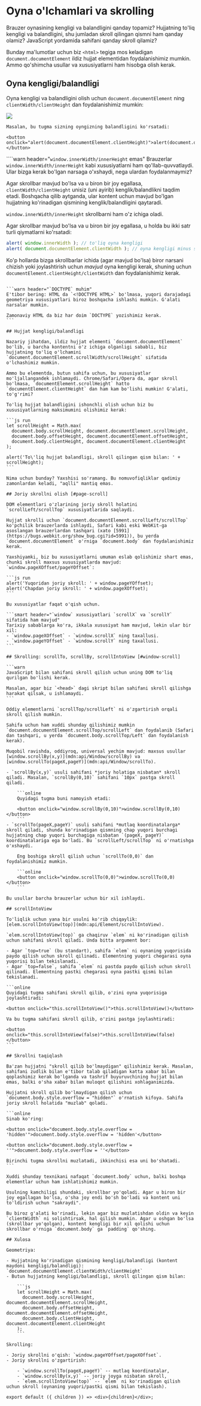 # Oyna o'lchamlari va skrolling

Brauzer oynasining kengligi va balandligini qanday topamiz? Hujjatning to'liq kengligi va balandligini, shu jumladan skroll qilingan qismni ham qanday olamiz? JavaScript yordamida sahifani qanday skroll qilamiz?

Bunday ma'lumotlar uchun biz `<html>` tegiga mos keladigan `document.documentElement` ildiz hujjat elementidan foydalanishimiz mumkin. Ammo qo'shimcha usullar va xususiyatlarni ham hisobga olish kerak.

## Oyna kengligi/balandligi

Oyna kengligi va balandligini olish uchun `document.documentElement` ning `clientWidth/clientHeight` dan foydalanishimiz mumkin:

![](document-client-width-height.svg)

```online
Masalan, bu tugma sizning oyngizning balandligini ko'rsatadi:

<button onclick="alert(document.documentElement.clientHeight)">alert(document.documentElement.clientHeight)</button>
```

````warn header="`window.innerWidth/innerHeight` emas"
Brauzerlar `window.innerWidth/innerHeight` kabi xususiyatlarni ham qo'llab-quvvatlaydi. Ular bizga kerak bo'lgan narsaga o'xshaydi, nega ulardan foydalanmaymiz?

Agar skrollbar mavjud bo'lsa va u biron bir joy egallasa, `clientWidth/clientHeight` unisiz (uni ayirib) kenglik/balandlikni taqdim etadi. Boshqacha qilib aytganda, ular kontent uchun mavjud bo'lgan hujjatning ko'rinadigan qismining kenglik/balandligini qaytaradi.

`window.innerWidth/innerHeight` skrollbarni ham o'z ichiga oladi.

Agar skrollbar mavjud bo'lsa va u biron bir joy egallasa, u holda bu ikki satr turli qiymatlarni ko'rsatadi:
```js run
alert( window.innerWidth ); // to'liq oyna kengligi
alert( document.documentElement.clientWidth ); // oyna kengligi minus skrollbar
```

Ko'p hollarda bizga skrollbarlar ichida (agar mavjud bo'lsa) biror narsani chizish yoki joylashtirish uchun *mavjud* oyna kengligi kerak, shuning uchun `documentElement.clientHeight/clientWidth` dan foydalanishimiz kerak.
````

```warn header="`DOCTYPE` muhim"
E'tibor bering: HTML da `<!DOCTYPE HTML>` bo'lmasa, yuqori darajadagi geometriya xususiyatlari biroz boshqacha ishlashi mumkin. G'alati narsalar mumkin.

Zamonaviy HTML da biz har doim `DOCTYPE` yozishimiz kerak.
```

## Hujjat kengligi/balandligi

Nazariy jihatdan, ildiz hujjat elementi `document.documentElement` bo'lib, u barcha kontentni o'z ichiga olganligi sababli, biz hujjatning to'liq o'lchamini `document.documentElement.scrollWidth/scrollHeight` sifatida o'lchashimiz mumkin.

Ammo bu elementda, butun sahifa uchun, bu xususiyatlar mo'ljallangandek ishlamaydi. Chrome/Safari/Opera da, agar skroll bo'lmasa, `documentElement.scrollHeight` hatto `documentElement.clientHeight` dan ham kam bo'lishi mumkin! G'alati, to'g'rimi?

To'liq hujjat balandligini ishonchli olish uchun biz bu xususiyatlarning maksimumini olishimiz kerak:

```js run
let scrollHeight = Math.max(
  document.body.scrollHeight, document.documentElement.scrollHeight,
  document.body.offsetHeight, document.documentElement.offsetHeight,
  document.body.clientHeight, document.documentElement.clientHeight
);

alert('To\'liq hujjat balandligi, skroll qilingan qism bilan: ' + scrollHeight);
```

Nima uchun bunday? Yaxshisi so'ramang. Bu nomuvofiqliklar qadimiy zamonlardan keladi, "aqlli" mantiq emas.

## Joriy skrollni olish [#page-scroll]

DOM elementlari o'zlarining joriy skroll holatini `scrollLeft/scrollTop` xususiyatlarida saqlaydi.

Hujjat skrolli uchun `document.documentElement.scrollLeft/scrollTop` ko'pchilik brauzerlarda ishlaydi, Safari kabi eski WebKit-ga asoslangan brauzerlardan tashqari (xato [5991](https://bugs.webkit.org/show_bug.cgi?id=5991)), bu yerda `document.documentElement` o'rniga `document.body` dan foydalanishimiz kerak.

Yaxshiyamki, biz bu xususiyatlarni umuman eslab qolishimiz shart emas, chunki skroll maxsus xususiyatlarda mavjud: `window.pageXOffset/pageYOffset`:

```js run
alert('Yuqoridan joriy skroll: ' + window.pageYOffset);
alert('Chapdan joriy skroll: ' + window.pageXOffset);
```

Bu xususiyatlar faqat o'qish uchun.

```smart header="`window` xususiyatlari `scrollX` va `scrollY` sifatida ham mavjud"
Tarixiy sabablarga ko'ra, ikkala xususiyat ham mavjud, lekin ular bir xil:
- `window.pageXOffset` - `window.scrollX` ning taxallusi.
- `window.pageYOffset` - `window.scrollY` ning taxallusi.
```

## Skrolling: scrollTo, scrollBy, scrollIntoView [#window-scroll]

```warn
JavaScript bilan sahifani skroll qilish uchun uning DOM to'liq qurilgan bo'lishi kerak.

Masalan, agar biz `<head>` dagi skript bilan sahifani skroll qilishga harakat qilsak, u ishlamaydi.
```

Oddiy elementlarni `scrollTop/scrollLeft` ni o'zgartirish orqali skroll qilish mumkin.

Sahifa uchun ham xuddi shunday qilishimiz mumkin `document.documentElement.scrollTop/scrollLeft` dan foydalanib (Safari dan tashqari, u yerda `document.body.scrollTop/Left` dan foydalanish kerak).

Muqobil ravishda, oddiyroq, universal yechim mavjud: maxsus usullar [window.scrollBy(x,y)](mdn:api/Window/scrollBy) va [window.scrollTo(pageX,pageY)](mdn:api/Window/scrollTo).

- `scrollBy(x,y)` usuli sahifani *joriy holatiga nisbatan* skroll qiladi. Masalan, `scrollBy(0,10)` sahifani `10px` pastga skroll qiladi.

    ```online
    Quyidagi tugma buni namoyish etadi:

    <button onclick="window.scrollBy(0,10)">window.scrollBy(0,10)</button>
    ```
- `scrollTo(pageX,pageY)` usuli sahifani *mutlaq koordinatalarga* skroll qiladi, shunda ko'rinadigan qismning chap yuqori burchagi hujjatning chap yuqori burchagiga nisbatan `(pageX, pageY)` koordinatalariga ega bo'ladi. Bu `scrollLeft/scrollTop` ni o'rnatishga o'xshaydi.

    Eng boshiga skroll qilish uchun `scrollTo(0,0)` dan foydalanishimiz mumkin.

    ```online
    <button onclick="window.scrollTo(0,0)">window.scrollTo(0,0)</button>
    ```

Bu usullar barcha brauzerlar uchun bir xil ishlaydi.

## scrollIntoView

To'liqlik uchun yana bir usulni ko'rib chiqaylik: [elem.scrollIntoView(top)](mdn:api/Element/scrollIntoView).

`elem.scrollIntoView(top)` ga chaqiruv `elem` ni ko'rinadigan qilish uchun sahifani skroll qiladi. Unda bitta argument bor:

- Agar `top=true` (bu standart), sahifa `elem` ni oynaning yuqorisida paydo qilish uchun skroll qilinadi. Elementning yuqori chegarasi oyna yuqorisi bilan tekislanadi.
- Agar `top=false`, sahifa `elem` ni pastda paydo qilish uchun skroll qilinadi. Elementning pastki chegarasi oyna pastki qismi bilan tekislanadi.

```online
Quyidagi tugma sahifani skroll qilib, o'zini oyna yuqorisiga joylashtiradi:

<button onclick="this.scrollIntoView()">this.scrollIntoView()</button>

Va bu tugma sahifani skroll qilib, o'zini pastga joylashtiradi:

<button onclick="this.scrollIntoView(false)">this.scrollIntoView(false)</button>
```

## Skrollni taqiqlash

Ba'zan hujjatni "skroll qilib bo'lmaydigan" qilishimiz kerak. Masalan, sahifani zudlik bilan e'tibor talab qiladigan katta xabar bilan qoplashimiz kerak bo'lganda va tashrif buyuruvchining hujjat bilan emas, balki o'sha xabar bilan muloqot qilishini xohlaganimizda.

Hujjatni skroll qilib bo'lmaydigan qilish uchun `document.body.style.overflow = "hidden"` o'rnatish kifoya. Sahifa joriy skroll holatida "muzlab" qoladi.

```online
Sinab ko'ring:

<button onclick="document.body.style.overflow = 'hidden'">document.body.style.overflow = 'hidden'</button>

<button onclick="document.body.style.overflow = ''">document.body.style.overflow = ''</button>

Birinchi tugma skrollni muzlatadi, ikkinchisi esa uni bo'shatadi.
```

Xuddi shunday texnikani nafaqat `document.body` uchun, balki boshqa elementlar uchun ham ishlatishimiz mumkin.

Usulning kamchiligi shundaki, skrollbar yo'qoladi. Agar u biron bir joy egallagan bo'lsa, o'sha joy endi bo'sh bo'ladi va kontent uni to'ldirish uchun "sakraydi".

Bu biroz g'alati ko'rinadi, lekin agar biz muzlatishdan oldin va keyin `clientWidth` ni solishtirsak, hal qilish mumkin. Agar u oshgan bo'lsa (skrollbar yo'qolgan), kontent kengligi bir xil qolishi uchun skrollbar o'rniga `document.body` ga `padding` qo'shing.

## Xulosa

Geometriya:

- Hujjatning ko'rinadigan qismining kengligi/balandligi (kontent maydoni kengligi/balandligi): `document.documentElement.clientWidth/clientHeight`
- Butun hujjatning kengligi/balandligi, skroll qilingan qism bilan:

    ```js
    let scrollHeight = Math.max(
      document.body.scrollHeight, document.documentElement.scrollHeight,
      document.body.offsetHeight, document.documentElement.offsetHeight,
      document.body.clientHeight, document.documentElement.clientHeight
    );
    ```

Skrolling:

- Joriy skrollni o'qish: `window.pageYOffset/pageXOffset`.
- Joriy skrollni o'zgartirish:

    - `window.scrollTo(pageX,pageY)` -- mutlaq koordinatalar,
    - `window.scrollBy(x,y)` -- joriy joyga nisbatan skroll,
    - `elem.scrollIntoView(top)` -- `elem` ni ko'rinadigan qilish uchun skroll (oynaning yuqori/pastki qismi bilan tekislash).

export default ({ children }) => <div>{children}</div>;